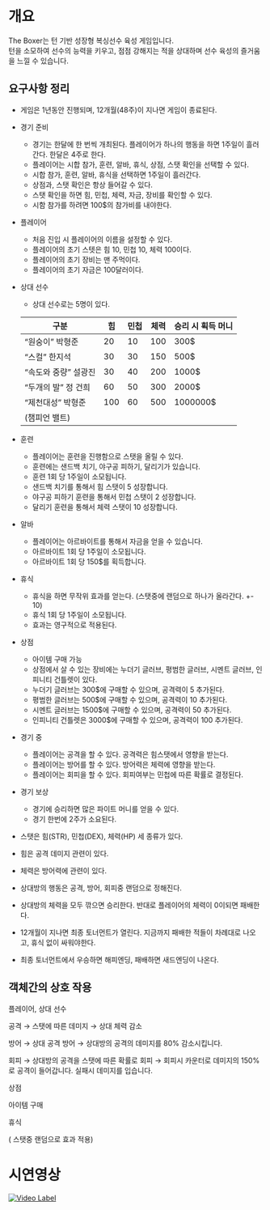 # 개요

The Boxer는 턴 기반 성장형 복싱선수 육성 게임입니다. <br>
턴을 소모하여 선수의 능력을 키우고, 점점 강해지는 적을 상대하며 선수 육성의 즐거움을 느낄 수 있습니다.

## 요구사항 정리

- 게임은 1년동안 진행되며, 12개월(48주)이 지나면 게임이 종료된다.
- 경기 준비
    - 경기는 한달에 한 번씩 개최된다. 플레이어가 하나의 행동을 하면 1주일이 흘러간다. 한달은 4주로 한다.
    - 플레이어는 시합 참가, 훈련, 알바, 휴식, 상점, 스탯 확인을 선택할 수 있다.
    - 시합 참가, 훈련, 알바, 휴식을 선택하면 1주일이 흘러간다.
    - 상점과, 스탯 확인은 항상 들어갈 수 있다.
    - 스탯 확인을 하면 힘, 민첩, 체력, 자금, 장비를 확인할 수 있다.
    - 시함 참가를 하려면 100$의 참가비를 내야한다.

- 플레이어
    - 처음 진입 시 플레이어의 이름을 설정할 수 있다.
    - 플레이어의 초기 스텟은 힘 10, 민첩 10, 체력 100이다.
    - 플레이어의 초기 장비는 맨 주먹이다.
    - 플레이어의 초기 자금은 100달러이다.

- 상대 선수
    - 상대 선수로는 5명이 있다.
    
    | 구분 | 힘 | 민첩 | 체력 | 승리 시 획득 머니 |
    | --- | --- | --- | --- | --- |
    | “원숭이” 박형준 | 20 | 10 | 100 | 300$ |
    | “스컬” 한지석 | 30 | 30 | 150 | 500$ |
    | “속도와 중량” 설광진 | 30 | 40 | 200 | 1000$ |
    | “두개의 발” 정 건희 | 60 | 50 | 300 | 2000$ |
    | “제천대성” 박형준 | 100 | 60 | 500 | 1000000$
    (챔피언 밸트) |
- 훈련
    - 플레이어는 훈련을 진행함으로 스탯을 올릴 수 있다.
    - 훈련에는 샌드백 치기, 야구공 피하기, 달리기가 있습니다.
    - 훈련 1회 당 1주일이 소모됩니다.
    - 샌드백 치기를 통해서 힘 스탯이 5 성장합니다.
    - 야구공 피하기 훈련을 통해서 민첩 스탯이 2 성장합니다.
    - 달리기 훈련을 통해서 체력 스탯이 10 성장합니다.
    
- 알바
    - 플레이어는 아르바이트를 통해서 자금을 얻을 수 있습니다.
    - 아르바이트 1회 당 1주일이 소모됩니다.
    - 아르바이트 1회 당 150$를 획득합니다.

- 휴식
    - 휴식을 하면 무작위 효과를 얻는다. (스탯중에 랜덤으로 하나가 올라간다. +- 10)
    - 휴식 1회 당 1주일이 소모됩니다.
    - 효과는 영구적으로 적용된다.

- 상점
    - 아이템 구매 가능
    - 상점에서 살 수 있는 장비에는 누더기 글러브, 평범한 글러브, 시멘트 글러브, 인피니티 건틀렛이 있다.
    - 누더기 글러브는 300$에 구매할 수 있으며, 공격력이 5 추가된다.
    - 평범한 글러브는 500$에 구매할 수 있으며, 공격력이 10 추가된다.
    - 시멘트 글러브는 1500$에 구매할 수 있으며, 공격력이 50 추가된다.
    - 인피니티 건틀렛은 3000$에 구매할 수 있으며, 공격력이 100 추가된다.

- 경기 중
    - 플레이어는 공격을 할 수 있다. 공격력은 힘스탯에서 영향을 받는다.
    - 플레이어는 방어를 할 수 있다. 방어력은 체력에 영향을 받는다.
    - 플레이어는 회피을 할 수 있다. 회피여부는 민첩에 따른 확률로 결정된다.

- 경기 보상
    - 경기에 승리하면 많은 파이트 머니를 얻을 수 있다.
    - 경기 한번에 2주가 소요된다.

- 스탯은 힘(STR), 민첩(DEX), 체력(HP) 세 종류가 있다.
- 힘은 공격 데미지 관련이 있다.
- 체력은 방어력에 관련이 있다.

- 상대방의 행동은 공격, 방어, 회피중 랜덤으로 정해진다.
- 상대방의 체력을 모두 깎으면 승리한다. 반대로 플레이어의 체력이 0이되면 패배한다.
- 12개월이 지나면 최종 토너먼트가 열린다. 지금까지 패배한 적들이 차례대로 나오고, 휴식 없이 싸워야한다.
- 최종 토너먼트에서 우승하면 해피엔딩, 패배하면 새드엔딩이 나온다.

## 객체간의 상호 작용

플레이어, 상대 선수

공격 → 스탯에 따른 데미지 → 상대 체력 감소

방어 → 상대 공격 방어 → 상대방의 공격의 데미지를 80% 감소시킵니다. 

회피 → 상대방의 공격을 스탯에 따른 확률로 회피 → 회피시 카운터로 데미지의 150%로 공격이 들어갑니다. 실패시 데미지를 입습니다.

상점

아이템 구매 

휴식

 ( 스탯중 랜덤으로 효과 적용)
 
 # 시연영상
 
[![Video Label](http://img.youtube.com/vi/vP7GDrprN3Y/0.jpg)](https://youtu.be/vP7GDrprN3Y)
